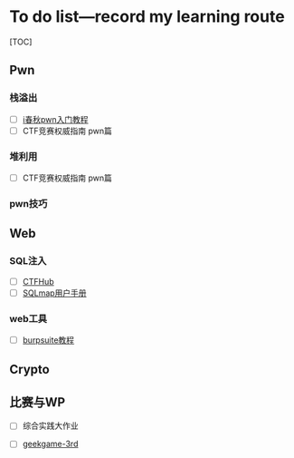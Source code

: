 # To do list—record my learning route

[TOC]



## Pwn

### 栈溢出

- [ ] [i春秋pwn入门教程](https://zhuanlan.zhihu.com/p/84050456)
- [ ] CTF竞赛权威指南 pwn篇

### 堆利用

- [ ] CTF竞赛权威指南 pwn篇

### pwn技巧

## Web

### SQL注入

- [ ] [CTFHub](https://blog.csdn.net/qq_41901122/article/details/127973109?spm=1001.2014.3001.5506)
- [ ] [SQLmap用户手册](http://drops.xmd5.com/static/drops/tips-143.html)

### web工具

- [ ] [burpsuite教程](http://drops.xmd5.com/static/drops/tools-1548.html)

## Crypto

## 比赛与WP

- [ ] 综合实践大作业

- [ ] [geekgame-3rd](https://github.com/PKU-GeekGame/geekgame-3rd)
